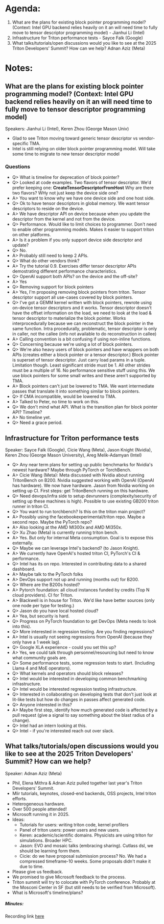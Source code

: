 # Agenda:
1. What are the plans for existing block pointer programming model? (Context: Intel GPU backend relies heavily on it an will need time to fully move to tensor descriptor programming model) - Jianhui Li (Intel)
2. Infrastructure for Triton performance tests - Sayce Falk (Google)
3. What talks/tutorials/open discussions would you like to see at the 2025 Triton Developers' Summit? How can we help? Adnan Aziz (Meta)

# Notes:

## What are the plans for existing block pointer programming model? (Context: Intel GPU backend relies heavily on it an will need time to fully move to tensor descriptor programming model)
Speakers: Jianhui Li (Intel), Keren Zhou (George Mason Univ)

* Glad to see Triton moving toward generic tensor descriptor vs vendor-specific TMA.
* Intel is still relying on older block pointer programming model. Will take some time to migrate to new tensor descriptor model

### Questions
* Q> What is timeline for deprecation of block pointer?
* Q> Looked at code examples. Two flavors of tensor descriptor. We'd prefer keeping one: **CreateTensorDescriptorFromHost** Why are there two flavors?  WHy not just keep the device side one?
* A> You want to know why we have one device side and one host side.
* Q> Ok to have tensor descriptors in global memory. We want tensor descriptors to reside on the device.
* A> We have descriptor API on device because when you update the descriptor from the kernel and not from the device.
* Q> Performance. Would like to limit choices to programmer. Don't need to enable other programming models. Makes it easier to support triton on other platforms.
* A> Is it a problem if you only support device side descriptor and update?
* Q> No.
* A> Probably still need to keep 2 APIs.
* Q> What do other vendors think?
* A> Try the tutorial 0.9. Exercises differ tensor descriptor APIs demostrating different performance characteristics.
* Q> OpenAI support both APIs? on the device and the off-site?
* A> Yes
* Q> Removing support for block pointers
* A> Yes, I'm proposing removing block pointers from triton. Tensor descriptor support all use-cases covered by block pointers.
* Q> I've got a GEMM kernel written with block pointers, rewrote using on-device tensor descriptors and it works. Tensor descriptor doesn't have the offset information on the load, we need to look at the load & tensor descriptor to materialize the block pointer. Works interprocedurally because we can reconstruct the block pointer in the same function. Intra procedurally, problematic, tensor descriptor is only in caller, not the callee (info not available to do reconstruction in callee)
* A> Calling convention is a bit confusing if using non-inline functions.
* Q> Concerning because we're using a lot of block pointers.
* Q> We're also heavy users of block pointers and have wrappers on both APIs (creates either a block pointer or a tensor descriptor.)  Block pointer is superset of tensor descriptor. Just carry load params in a tuple. Limitation though. Least significant stride must be 1. All other strides must be a multiple of 16. No performance sensitive stuff using this. We use block pointers for some small writes and these aren't supported by TMA.
* A> Block pointers can't just be lowered to TMA. We want intermediate passes that translate it into something similar to block pointers.
* Q> If CMA incompatible, would be lowered to TMA.
* A> Talked to Peter, no time to work on this.
* Q> We don't mind what API. What is the transition plan for block pointer API? Timeline?
* A> No timeline yet.
* Q> Need a grace period.

## Infrastructure for Triton performance tests
Speaker: Sayce Falk (Google), Cicie Wang (Meta), Jason Knight (Nvidia), Keren Zhou (George Mason University), Areg Melik-Adamyan (Intel)

* Q> Any near term plans for setting up public benchmarks for Nvidia's newest hardware? Maybe through PyTorch or TorchBench.
* A> Cicie Wang (Meta): Meta discussed with Nvidia about running TritonBench on B200. Nvidia suggested working with OpenAI (OpenAI has hardware). We now have hardware. Jason from Nvidia working on setting up CI. First steps: get TritonBench running on this hardware.
* Q> Need devops/infra side to setup devrunners (complexity/security of setting up these machines is high). Possible to use existing GB200 triton runner in triton CI.
* Q> You want to run torchbench? Is this on the triton main project?
* A> Possibly using the facebookexperimental/triton repo. Maybe a second repo. Maybe the PyTorch repo?
* A> Also looking at the AMD MI300x and AMD MI350x.
* Q> Xu Zhao (Meta) is currently running triton bench.
* A> Yes. But only for internal Meta consumption. Goal is to expose this externally.
* Q> Maybe we can leverage Intel's backend? (to Jason Knight).
* A> We currently have OpenAI's hosted triton CI, PyTorch's CI & performance.
* Q> Intel has its on repo. Interested in contributing data to a shared dashboard.
* A> Maybe talk to the PyTorch folks
* A> DevOps support not up and running (months out) for B200.
* Q> Where are the B200s hosted?
* A> Pytorch foundation: all cloud instances funded by credits (Top N cloud providers). CI for Triton.
* A> Blackwell is in house for Triton.  We'd like have better sources (only one node per type for testing.)
* Q> Jason do you have local hosted cloud?
* A> Yea, but security is hard.
* Q> Progress on PyTorch foundation to get DevOps (Meta needs to look into this).
* Q> More interested in regression testing.  Are you finding regressions?
* A> Intel is usually not seeing regressions from OpenAI (because they only have a 1 week lag).
* Q> Google XLA experience - could you set this up?
* A> Yes, we could talk through personnel/resourcing but need to know what community goals are.
* Q> Some performance tests, some regression tests to start. (Including Llama 4 and MoE operators).
* Q> What kernels and operators should block releases?
* Q> Intel would be interested in developing common benchmarking infrastructure.
* Q> Intel would be interested regression testing infrastructure.
* Q> Interested in collaborating on developing tests that don't just look at lit-like tests but how do changes in passes affect generated code.
* Q> Anyone interested in this?
* A> Maybe first step, identify how much generated code is affected by a pull request (give a signal to say something about the blast radius of a change).
* Q> Intel had an intern looking at this.
* Q> Intel<Alexander> - if you're interested reach out over slack.

## What talks/tutorials/open discussions would you like to see at the 2025 Triton Developers' Summit? How can we help?
Speaker: Adnan Aziz (Meta)

* Phil, Elena Mithra & Adnan Aziz pulled together last year's Triton Developers' Summit.
* Mlir tutorials, keynotes, closed-end backends, OSS projects, Intel triton efforts.
* Heterogeneous hardware.
* Over 500 people attended!
* Microsoft running it in 2025.
* Ideas:
  * Tutorials for users: writing triton code, kernel profilers
  * Panel of triton users: power users and new users.
  * Keren: academic/scientific domains. Physicists are using triton for simulations. Broader HPC.
  * Jason: EVO and mosaic talks (embracing sharing). Cutlass dsl, we should be learning form them.
  * Cicie: do we have proposal submission process? No. We had a compressed timeframe-10 weeks. Some proposals didn't make it due to time.
* Please give us feedback.
* We promised to give Microsoft feedback to the process.
* Triton summit will try to colocate with PyTorch conference.  Probably at the Mosconi Center in SF (but still needs to be verified from Microsoft).
* What is Microsoft's timeline/plans?

##### Minutes:
Recording link [here](https://youtu.be/W16BrXc5BYE)
